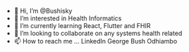 - 👋 Hi, I’m @Bushisky
- 👀 I’m interested in Health Informatics
- 🌱 I’m currently learning React, Flutter and FHIR 
- 💞️ I’m looking to collaborate on any systems health related
- 📫 How to reach me ... LinkedIn George Bush Odhiambo 


<!---
Bushisky/Bushisky is a ✨ special ✨ repository because its `README.md` (this file) appears on your GitHub profile.
You can click the Preview link to take a look at your changes.
--->
